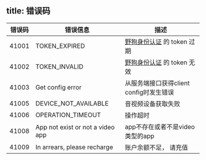 title: 错误码
---

| 错误码 | 错误信息                       | 描述                                                 |
| ----- | ----------------------------- | --------------------------------------------------- |
| 41001 | TOKEN_EXPIRED                 | [野狗身份认证](/auth/Web/index.html) 的 token 过期 |
| 41002 | TOKEN_INVALID                 | [野狗身份认证](/auth/Web/index.html) 的 token 无效 |
| 41003 | Get config error              | 从服务端接口获得client config时发生错误                    |
| 41005 | DEVICE_NOT_AVAILABLE          | 音视频设备获取失败                                     |
| 41006 | OPERATION_TIMEOUT             | 操作超时                                              |
| 41008 | App not exist or not a video app       | app不存在或者不是video类型的app                                    |
| 41009 | In arrears, please recharge            | 账户余额不足， 请充值                                              |
